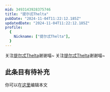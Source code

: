 ```yaml
---
mid: 3493143928375746
title: "提尔忒Thelta"
pubDate: "2024-11-04T11:22:12.185Z"
updatedDate: "2024-11-04T11:22:12.185Z"
profile:
  {
    Nickname: ["提尔忒Thelta"],
  }
---
```


关注[提尔忒Thelta](https://space.bilibili.com/3493143928375746)谢谢喵~ 关注[提尔忒Thelta](https://space.bilibili.com/3493143928375746)谢谢喵~

## 此条目有待补充
你可以在[这里](https://github.com/Yuhanawa/VTuber.ICU-Content/edit/master/v/提尔忒Thelta/index.md)编辑本文
